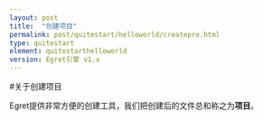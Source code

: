 ```yaml
---
layout: post
title:  "创建项目"
permalink: post/quitestart/helloworld/createpro.html
type: quitestart
element: quitestarthelloworld
version: Egret引擎 v1.x
---
```


#关于创建项目

Egret提供非常方便的创建工具，我们把创建后的文件总和称之为**项目**。